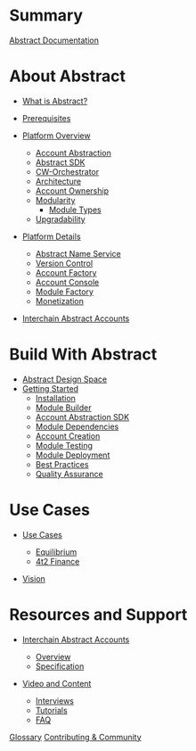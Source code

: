 # Summary

[Abstract Documentation](./0_abstract_documentation.md)

# About Abstract
- [What is Abstract?](./8_vision.md)
- [Prerequisites](./3_framework/0_prerequisites.md)
- [Platform Overview](1_abstract_platform_overview.md)
  - [Account Abstraction](./3_framework/3_account_abstraction.md)
  - [Abstract SDK](./3_framework/1_abstract_sdk.md)
  - [CW-Orchestrator](./3_framework/1_abstract_sdk.md)
  - [Architecture](./3_framework/4_architecture.md)
  - [Account Ownership](./3_framework/5_ownership.md)
  - [Modularity](./3_framework/6_modularity.md)
    - [Module Types](./3_framework/7_module_types.md)
  - [Upgradability](./3_framework/8_upgradability.md)

- [Platform Details](./5_platform/index.md)
  - [Abstract Name Service](./5_platform/ans.md)
  - [Version Control](./5_platform/version_control.md)
  - [Account Factory](./5_platform/account_factory.md)
  - [Account Console](./5_platform/account_console.md)
  - [Module Factory](./5_platform/module_factory.md)
  - [Monetization](./5_platform/monetization.md)

- [Interchain Abstract Accounts]()

# Build With Abstract

- [Abstract Design Space](./2_introduction/1_design_space.md)
- [Getting Started](./4_get_started/1_index.md)
  - [Installation](./4_get_started/2_installation.md)
  - [Module Builder](./4_get_started/3_module_builder.md)
  - [Account Abstraction SDK](./4_get_started/4_sdk.md)
  - [Module Dependencies]()
  - [Account Creation](./4_get_started/5_account_creation.md)
  - [Module Testing](./4_get_started/6_module_testing.md)
  - [Module Deployment](./4_get_started/7_module_deployment.md)
  - [Best Practices]()
  - [Quality Assurance]()


# Use Cases
- [Use Cases](./7_use_cases/index.md)
  - [Equilibrium](./7_use_cases/equilibrium.md)
  - [4t2 Finance]()

- [Vision](./8_vision.md)


# Resources and Support

- [Interchain Abstract Accounts](./ibc/index.md)
  - [Overview](./ibc/overview.md)
  - [Specification](./ibc/spec.md)

- [Video and Content]()
  - [Interviews]()
  - [Tutorials]()
  - [FAQ](./video_and_content/faq.md)

[Glossary](./9_glossary.md)
[Contributing & Community](./contributing.md)


<!-- -Introduction
   -Brief overview of Abstract and its core principles.
   -Account Abstraction
   -Architecture
   -Modules - overview of modular architecture
   -Governance
   -Value Proposition - Overview of benefits for developers

-Getting Started
   -Installation - guide to get started with Abstraction
   -Account Creation
   -SDK
   -Module Development
       -Create, deploy, and integrate
       -Best practices

-Use Cases
   -Equilibrium/4t2 example
   -Inspiration and guidance for developers to explore new possibilities with Abstract.

-Resources and Support
   -Additional documentation, tutorials, guides
   -Contributing/Community
   -FAQ
   -Discord/Abstract links -->
